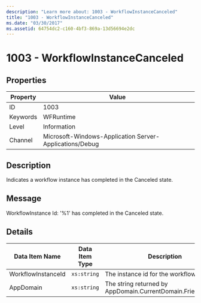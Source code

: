 ```yaml
---
description: "Learn more about: 1003 - WorkflowInstanceCanceled"
title: "1003 - WorkflowInstanceCanceled"
ms.date: "03/30/2017"
ms.assetid: 64754dc2-c160-4bf3-869a-13d56694e2dc
---
```

# 1003 - WorkflowInstanceCanceled

## Properties

| Property | Value |
| - | - |
|ID|1003|  
|Keywords|WFRuntime|  
|Level|Information|  
|Channel|Microsoft-Windows-Application Server-Applications/Debug|  
  
## Description  

 Indicates a workflow instance has completed in the Canceled state.  
  
## Message  

 WorkflowInstance Id: '%1' has completed in the Canceled state.  
  
## Details  
  
|Data Item Name|Data Item Type|Description|  
|--------------------|--------------------|-----------------|  
|WorkflowInstanceId|`xs:string`|The instance id for the workflow|  
|AppDomain|`xs:string`|The string returned by AppDomain.CurrentDomain.FriendlyName.|

